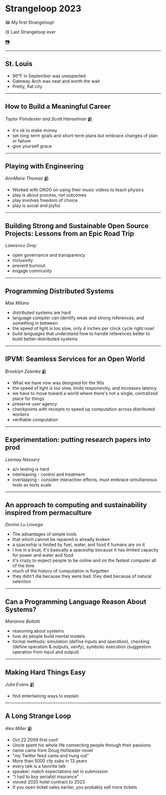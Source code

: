 # Strangeloop 2023

:joy: My first Strangeloop!

:cry: Last Strangeloop ever

[:camera:](https://photos.app.goo.gl/8VEahtPja5P9nnYK8 "Pictures")

---

## St. Louis

* 90°F in September was unexpected
* Gateway Arch was neat and worth the wait
* Pretty, flat city

---

## How to Build a Meaningful Career
_Taylor Poindexter and Scott Hanselman_ [:video_camera:](https://www.youtube.com/watch?v=_egQrM13qyM)

* it's ok to make money
* set long-term goals and short-term plans but embrace changes of plan or failure
* give yourself grace

---

## Playing with Engineering
_AnnMarie Thomas_ [:video_camera:](https://www.youtube.com/watch?v=6Ao8GS488hA)

* Worked with OKGO on using their music videos to teach physics
* play is about process, not outcomes
* play involves freedom of choice
* play is social and joyful

---

## Building Strong and Sustainable Open Source Projects: Lessons from an Epic Road Trip
_Lawrence Gray_

* open governance and transparency
* inclusivity
* prevent burnout
* engage community

---

## Programming Distributed Systems
_Mae Milano_

* distributed systems are hard
* language compiler can identify weak and strong references, and something in between
* the speed of light is too slow, only 4 inches per clock cycle right now!
* build languages that understand how to handle references better to build better-distributed systems

---

## IPVM: Seamless Services for an Open World
_Brooklyn Zelenka_ [:video_camera:](https://www.youtube.com/watch?v=Z5U8JQZXABs)

* What we have now was designed for the 90s
* the speed of light is too slow, limits responsivity, and increases latency
* we have to move toward a world where there's not a single, centralized place for things
* preserve user agency
* checkpoints with receipts to speed up computation across distributed workers
* verifiable computation

---

## Experimentation: putting research papers into prod
_Leemay Nassery_

* a/v testing is hard
* interleaving - control and treatment
* overlapping - consider interaction effects, must embrace simultaneous tests as tests scale

---

## An approach to computing and sustainability inspired from permaculture
_Devine Lu Linvega_

* The advantages of simple tools
* that which cannot be repaired is already broken
* a spaceship is limited by fuel, water, and food if humans are on it
* I live in a boat; it's basically a spaceship because it has limited capacity for power and water and food
* it's crazy to expect people to be online and on the fastest computer all of the time
* much of the history of computation is forgotten
* they didn't die because they were bad; they died because of natural selection

---

## Can a Programming Language Reason About Systems?
_Marianne Bellotti_

* reasoning about systems
* how do people build mental models
* formal methods: simulation (define inputs and operation), checking (define operation & outputs, verify), symbolic execution (suggestion operation from input and output)

---

## Making Hard Things Easy
_Julia Evans_ [:video_camera:](https://www.youtube.com/watch?v=30YWsGDr8mA)

* find entertaining ways to explain

---

## A Long Strange Loop
_Alex Miller_ [:video_camera:](https://www.youtube.com/watch?v=suv76aL0NrA)

* Oct 22 2009 first conf
* Uncle spent his whole life connecting people through their passions
* name came from Doug Hofstader novel
* "my Twitter feed came and hung out"
* More than 5000 cfp subs in 13 years
* every talk is a favorite talk
* speaker: match expectations set in submission
* "I had to buy aerialist insurance"
* moved 2020 hotel contract to 2023
* if you open ticket sales earlier, you probably sell more tickets
